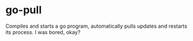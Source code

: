 # go-pull
Compiles and starts a go program, automatically pulls updates and restarts its process. I was bored, okay?
